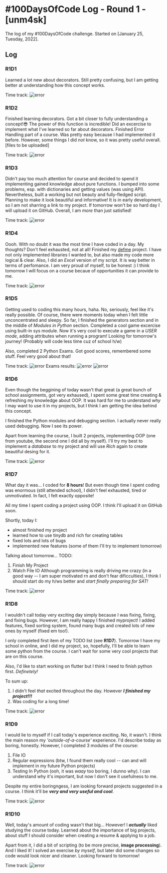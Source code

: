 # #100DaysOfCode Log - Round 1 - [unm4sk]

The log of my #100DaysOfCode challenge. Started on [January 25, Tuesday, 2022].

## Log

### R1D1 
Learned a lot new about decorators. Still pretty confusing, but I am getting better at understanding how this concept works. 

Time track: ![error](./time-track/1.jpg "1st")

### R1D2
Finished learning decorators. Got a bit closer to fully understanding a concept!😎 The power of this function is incredible! Did an excercise to implement what I've learned so far about decorators.
Finished Error Handling part of a course. Was pretty easy because I had implemented it before. However, some things I did *not* know, so it was pretty useful overall. [files to be uploaded]

Time track: ![error](./time-track/2.png "2nd")

### R1D3
Didn't pay too much attention for course and decided to spend it implementing gained knowledge about pure functions. I bumped into some problems, esp. with dictionaries and getting values (was using API).
Nevertheless, built a working but not beauty and fully-fledged script. Planning to make it look beautiful and informative!
It is in early development, so I am not sharring a link to my project. If tomorrow won't be so hard day I will upload it on GitHub.
Overall, I am *more* than just satisfied!

Time track: ![error](./time-track/3.png "3nd")

### R1D4
Oooh. With no doubt it was the most time I have coded in a day. My thoughts? Don't feel exhausted, not at all! Finished my [defme](https://github.com/unm4sk/defme) project. I have not only implemented libraries I wanted to, but also made my code more logical & clear. Also, I did an *Excel* version of my script. It is way better in terms of perfomance. 
I am very proud of myself, to be honest :) 
I think tomorrow I will focus on a course becaue of opportunities it can provide to me.

Time track: ![error](./time-track/4.png "4th")

### R1D5
Getting used to coding this many hours, haha. No, seriously, feel like it's really possible.
Of course, there were moments today when I felt little unconcentrated and sleepy. So far, I finished the generators section and in the middle of *Modules in Python* section. 
Completed a cool game excercise using built-in sys module. Now it's very cool to execute a game in a *USER mode*, adding attributes when running a program!
Looking for tomorrow's journey! (Probably will code less time cuz of school h/w)

Also, completed 2 Python Exams. Got good scores, remembered some stuff. Feel very good about that! 

Time track: ![error](./time-track/5.png)
Exams results: 
![error](./time-track/python_quiz1.png)
![error](./time-track/python_quiz2.png)

### R1D6
Even though the beggining of today wasn't that great (a great bunch of school assignments, got very exhaused), I spent some great time creating & refreshing my knowledge about OOP. It was hard for me to understand *why* I may want to use it in my projects, but I think I am getting the idea behind this concept.

I finished the Python modules and debugging section. I actually never really used debugging. Now I see its power.

Apart from learning the course, I built 2 projects, implementing OOP (one from youtube, the second one I did all by myself).
I'll try my best to implement a *database* to my project and will use *Rich* again to create beautiful desing for it.

Time track: ![error](./time-track/6.png)

### R1D7
What day it was... I coded for **8 hours**! But even though time I spent coding was enormous (still attended school), I didn't feel exhausted, tired or unmotivated. In fact, I felt exactly opposite!

All my time I spent coding a project using OOP. I think I'll upload it on GitHub soon. 

Shortly, today I:
* almost finished my project
* learned how to use tinydb and rich for creating tables
* fixed lots and lots of bugs
* implemented new features (some of them I'll try to implement tomorrow)

Talking about tomorrow... 
TODO:
1. Finish My Project
2. Watch File IO
Although programming is really driving me crazy (in a good way -- I am super motivated rn and don't fear dificculties), I think I should start do my h/ws better and *start finally preparing for SAT!*

Time track: ![error](./time-track/7.png)

### R1D8
I wouldn't call today very exciting day simply because I was fixing, fixing, and fixing bugs. However, I am really happy I finished myproject! I added features, fixed sorting system, found many bugs and created lots of new ones by myself (fixed em too!). 

I only completed first item of my TODO list (see **R1D7**). Tomorrow I have my school in online, and I did my project, so, hopefully, I'll be able to learn some python from the course. I can't wait for some very cool projects that are on this course. 

Also, I'd like to start working on flutter but I think I need to finish python first. *Definetely!*

To sum up:
1. I didn't feel *that* excited throughout the day. However ***I finished my project!!!***
2. Was coding for a long time!

Time track: ![error](./time-track/8.png)

### R1D9
I would lie to myself if I call today's experience exciting. No, it wasn't. I think the main reason my *'outside-of-a-course'* experience. 
I'd describe today as boring, honestly. However, I completed 3 modules of the course:

1. File IO
2. Regular expressions (btw, I found them really cool -- can and will implement in my future Python projects)
3. Testing In Python (ooh, it was *waay* too boring, I dunno why). I can understand why it's important, but now I don't see it usefulness to me.

Despite my entire boringngess, I am looking forward projects suggested in a course. I think it'll be ***very and very useful and cool***.

Time track: ![error](./time-track/9.png)

### R1D10
Well, today's amount of coding wasn't that big... However! I ***actually*** liked studying the course today. Learned about the importance of big projects, about stuff I should consider when creating a resume & applying to a job. 

Apart from it, I did a bit of scripting (to be more precise, **image processing**). And I liked it! I solved an exercise *by myself*, but later did some changes so code would look nicer and cleaner. Looking forward to tomorrow!

Time track: ![error](./time-track/10.png)